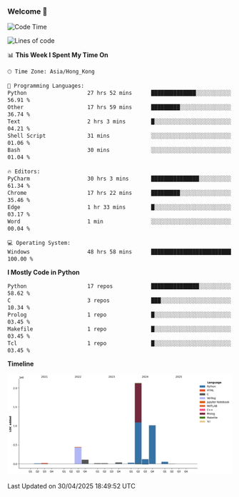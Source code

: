 ### Welcome 👋

<!--START_SECTION:waka-->
![Code Time](http://img.shields.io/badge/Code%20Time-1%2C894%20hrs%2019%20mins-blue)

![Lines of code](https://img.shields.io/badge/From%20Hello%20World%20I%27ve%20Written-4.0%20million%20lines%20of%20code-blue)

📊 **This Week I Spent My Time On** 

```text
🕑︎ Time Zone: Asia/Hong_Kong

💬 Programming Languages: 
Python                   27 hrs 52 mins      ██████████████░░░░░░░░░░░   56.91 % 
Other                    17 hrs 59 mins      █████████░░░░░░░░░░░░░░░░   36.74 % 
Text                     2 hrs 3 mins        █░░░░░░░░░░░░░░░░░░░░░░░░   04.21 % 
Shell Script             31 mins             ░░░░░░░░░░░░░░░░░░░░░░░░░   01.06 % 
Bash                     30 mins             ░░░░░░░░░░░░░░░░░░░░░░░░░   01.04 % 

🔥 Editors: 
PyCharm                  30 hrs 3 mins       ███████████████░░░░░░░░░░   61.34 % 
Chrome                   17 hrs 22 mins      █████████░░░░░░░░░░░░░░░░   35.46 % 
Edge                     1 hr 33 mins        █░░░░░░░░░░░░░░░░░░░░░░░░   03.17 % 
Word                     1 min               ░░░░░░░░░░░░░░░░░░░░░░░░░   00.04 % 

💻 Operating System: 
Windows                  48 hrs 58 mins      █████████████████████████   100.00 % 
```

**I Mostly Code in Python** 

```text
Python                   17 repos            ███████████████░░░░░░░░░░   58.62 % 
C                        3 repos             ███░░░░░░░░░░░░░░░░░░░░░░   10.34 % 
Prolog                   1 repo              █░░░░░░░░░░░░░░░░░░░░░░░░   03.45 % 
Makefile                 1 repo              █░░░░░░░░░░░░░░░░░░░░░░░░   03.45 % 
Tcl                      1 repo              █░░░░░░░░░░░░░░░░░░░░░░░░   03.45 % 
```



**Timeline**

![Lines of Code chart](https://raw.githubusercontent.com/xhj2501/xhj2501/main/assets/bar_graph.png)


 Last Updated on 30/04/2025 18:49:52 UTC
<!--END_SECTION:waka-->

